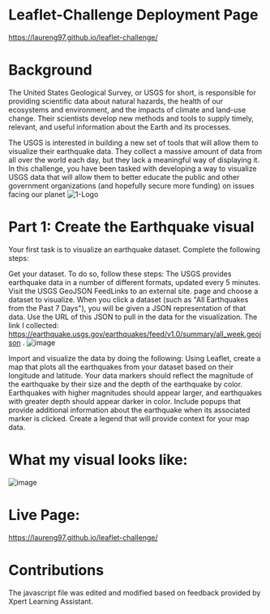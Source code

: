 # Leaflet-Challenge Deployment Page
https://laureng97.github.io/leaflet-challenge/

# Background
The United States Geological Survey, or USGS for short, is responsible for providing scientific data about natural hazards, the health of our ecosystems and environment, and the impacts of climate and land-use change. Their scientists develop new methods and tools to supply timely, relevant, and useful information about the Earth and its processes.

The USGS is interested in building a new set of tools that will allow them to visualize their earthquake data. They collect a massive amount of data from all over the world each day, but they lack a meaningful way of displaying it. In this challenge, you have been tasked with developing a way to visualize USGS data that will allow them to better educate the public and other government organizations (and hopefully secure more funding) on issues facing our planet
![1-Logo](https://github.com/user-attachments/assets/15ad19a5-ee35-4ad9-a724-c7ab0f241f59)

# Part 1: Create the Earthquake visual
Your first task is to visualize an earthquake dataset. Complete the following steps:

Get your dataset. To do so, follow these steps:
The USGS provides earthquake data in a number of different formats, updated every 5 minutes. Visit the USGS GeoJSON FeedLinks to an external site. page and choose a dataset to visualize. 
When you click a dataset (such as "All Earthquakes from the Past 7 Days"), you will be given a JSON representation of that data. Use the URL of this JSON to pull in the data for the visualization. The link I collected: https://earthquake.usgs.gov/earthquakes/feed/v1.0/summary/all_week.geojson .
![image](https://github.com/user-attachments/assets/32e13a1e-263a-4199-b552-5808f0484a48)


Import and visualize the data by doing the following:
Using Leaflet, create a map that plots all the earthquakes from your dataset based on their longitude and latitude.
Your data markers should reflect the magnitude of the earthquake by their size and the depth of the earthquake by color. Earthquakes with higher magnitudes should appear larger, and earthquakes with greater depth should appear darker in color.
Include popups that provide additional information about the earthquake when its associated marker is clicked.
Create a legend that will provide context for your map data.

# What my visual looks like: 
![image](https://github.com/user-attachments/assets/c6c7968c-8156-4af4-b265-f2fed066a947)

# Live Page: 
https://laureng97.github.io/leaflet-challenge/

# Contributions
The javascript file was edited and modified based on feedback provided by Xpert Learning Assistant. 

